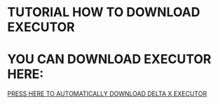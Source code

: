 # TUTORIAL HOW TO DOWNLOAD EXECUTOR

# YOU CAN DOWNLOAD EXECUTOR HERE:
[PRESS HERE TO AUTOMATICALLY DOWNLOAD DELTA X EXECUTOR](https://download2445.mediafire.com/abizl6kt2zbgx9iGsZKE0IP6LPm9ufcAiMJjYjpg0BxQ9pvPC20acoJPjdXqcWIrT63orrvIMvQhpEojpV0qLtXEmnp7cgpajIELsph7mKWjCKdkh-I14GYkkYToK5vN28mQ7cO7AE2Q1_4_iuADJ5auj0OEGwGIc_aXQZvmIVn2f1U/dmv1w25q2m8luj3/Delta-654.479-03.apk)
